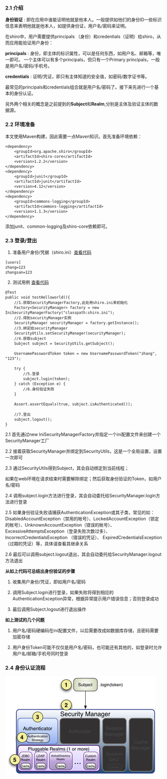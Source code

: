 ### 2.1 介绍

**身份验证** : 即在应用中谁能证明他就是他本人。一般提供如他们的身份ID一些标识信息来表明他就是他本人，如提供身份证，用户名/密码来证明。

在shiro中，用户需要提供principals （身份）和credentials（证明）给shiro，从而应用能验证用户身份：

**principals** : 身份，即主体的标识属性，可以是任何东西，如用户名、邮箱等，唯一即可。
一个主体可以有多个principals，但只有一个Primary principals，一般是用户名/密码/手机号。

**credentials** : 证明/凭证，即只有主体知道的安全值，如密码/数字证书等。

最常见的principals和credentials组合就是用户名/密码了。接下来先进行一个基本的身份认证。

另外两个相关的概念是之前提到的**Subject**和**Realm**,分别是主体及验证主体的数据源。

### 2.2 环境准备
本文使用Maven构建，因此需要一点Maven知识。首先准备环境依赖：

```
<dependency>
    <groupId>org.apache.shiro</groupId>
    <artifactId>shiro-core</artifactId>
    <version>1.2.2</version>
</dependency>
<dependency>
    <groupId>junit</groupId>
    <artifactId>junit</artifactId>
    <version>4.12</version>
</dependency>
<dependency>
    <groupId>commons-logging</groupId>
    <artifactId>commons-logging</artifactId>
    <version>1.1.3</version>
</dependency>
```
添加junit、common-logging及shiro-core依赖即可。

### 2.3 登录/登出
1. 准备用户身份/凭据（shiro.ini）[查看代码](https://github.com/l81893521/shiro-demo/blob/master/shiro-demo-section2/src/test/resources/shiro.ini)
```
[users]
zhang=123
zhangsan=123
```
2. 测试用例 [查看代码](https://github.com/l81893521/shiro-demo/blob/master/shiro-demo-section2/src/test/java/org/shiro/demo/section1/LoginLogoutTest.java)
```
@Test
public void testHelloworld(){
    //1.获取SecurityManagerFactory,此处用shiro.ini来初始化
    Factory<SecurityManager> factory = new IniSecurityManagerFactory("classpath:shiro.ini");
    //2.得到securityManager实例
    SecurityManager securityManager = factory.getInstance();
    //3.绑定给securityManager
    SecurityUtils.setSecurityManager(securityManager);
    //4.获取subject
    Subject subject = SecurityUtils.getSubject();

    UsernamePasswordToken token = new UsernamePasswordToken("zhang", "123");

    try {
        //5.登录
        subject.login(token);
    } catch (Exception e) {
        //6.身份验证失败
    }

    Assert.assertEquals(true, subject.isAuthenticated());

    //7.登出
    subject.logout();
}
```
2.1 首先通过new IniSecurityManagerFactory并指定一个ini配置文件来创建一个SecurityManager工厂

2.2 接着获取SecurityManager并绑定到SecurityUtils，这是一个全局设置，设置一次即可

2.3 通过SecurityUtils得到Subject，其会自动绑定到当前线程；

如果在web环境在请求结束时需要解除绑定；然后获取身份验证的Token，如用户名/密码

2.4 调用subject.login方法进行登录，其会自动委托给SecurityManager.login方法进行登录

2.5 如果身份验证失败请捕获AuthenticationException或其子类，常见的如：
    DisabledAccountException（禁用的帐号）、LockedAccountException（锁定的帐号）、UnknownAccountException（错误的帐号）、
    ExcessiveAttemptsException（登录失败次数过多）、IncorrectCredentialsException （错误的凭证）、
    ExpiredCredentialsException（过期的凭证）等，具体请查看其继承关系

2.6 最后可以调用subject.logout退出，其会自动委托给SecurityManager.logout方法退出

**从如上代码可总结出身份验证的步骤**

1. 收集用户身份/凭证，即如用户名/密码

2. 调用Subject.login进行登录，如果失败将得到相应的AuthenticationException异常，根据异常提示用户错误信息；否则登录成功

3. 最后调用Subject.logout进行退出操作

**如上测试的几个问题**

1. 用户名/密码硬编码在ini配置文件，以后需要改成如数据库存储，且密码需要加密存储

2. 用户身份Token可能不仅仅是用户名/密码，也可能还有其他的，如登录时允许用户名/邮箱/手机号同时登录

### 2.4 身份认证流程
![](https://github.com/l81893521/shiro-demo/blob/master/shiro-demo-section2/images/1.png)
